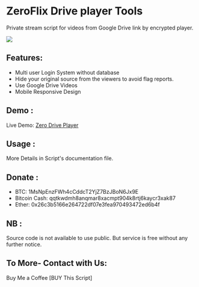 # ZeroFlix Drive player Tools 
Private stream script for videos from Google Drive link by encrypted player.<br>

![](https://i.imgur.com/jx9ODle.png)
## Features:<br>
<ul>
  <li>Multi user Login System without database<br></li>
  <li>Hide your original source from the viewers to avoid flag reports.<br></li>
  <li>Use Google Drive Videos<br></li>  
  <li>Mobile Responsive Design<br></li>  
  </ul>  

## Demo :<br>
Live Demo: <a href="https://zflixdrive.herokuapp.com" target="_blank">Zero Drive Player</a>

## Usage :<br>
More Details in Script's documentation file.

## Donate :<br>
* BTC: 1MsNpEnzFWh4cCddcT2YjZ7BzJBoN6Jx9E <br>
* Bitcoin Cash: qqtkwdmh8anqmar8xacmpt904k8rtj6kaycr3xak87 <br>
* Ether: 0x26c3b5166e264722df07e3fea970493472ed6b4f

## NB : <br>
Source code is not available to use public. But service is free without any further notice.

## To More- Contact with Us:
Buy Me a Coffee [BUY This Script]
